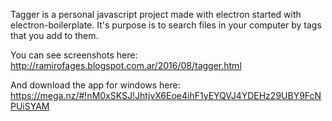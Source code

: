 Tagger is a personal javascript project made with electron started with electron-boilerplate. It's purpose is to search files in your computer by tags that you add to them.


You can see screenshots here:
http://ramirofages.blogspot.com.ar/2016/08/tagger.html


And download the app for windows here:
https://mega.nz/#!nM0xSKSJ!JhtjvX6Eoe4ihF1yEYQVJ4YDEHz29UBY9FcNPUiSYAM
